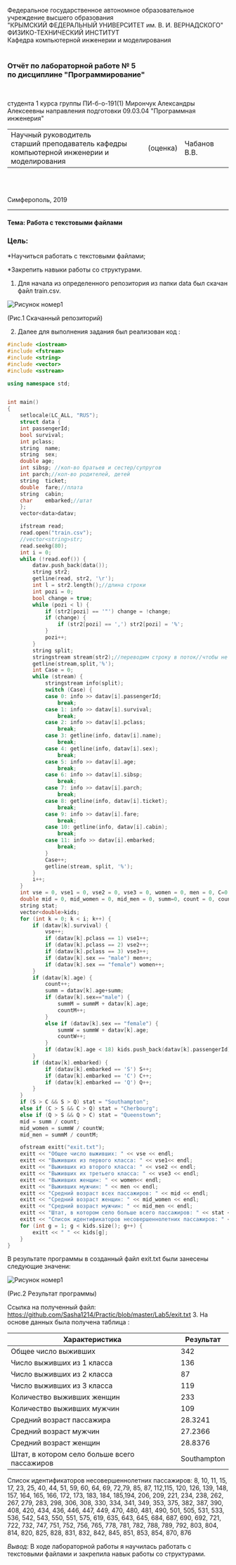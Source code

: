 Федеральное государственное автономное образовательное учреждение высшего образования  
"КРЫМСКИЙ ФЕДЕРАЛЬНЫЙ УНИВЕРСИТЕТ им. В. И. ВЕРНАДСКОГО"  
ФИЗИКО-ТЕХНИЧЕСКИЙ ИНСТИТУТ  
Кафедра компьютерной инженерии и моделирования
<br/><br/>

### Отчёт по лабораторной работе № 5 <br/> по дисциплине "Программирование"
<br/>

студента 1 курса группы ПИ-б-о-191(1)
Мирончук Александры Алексеевны
направления подготовки 09.03.04 "Программная инженерия" 
<br/>

<table>
<tr><td>Научный руководитель<br/> старший преподаватель кафедры<br/> компьютерной инженерии и моделирования</td>
<td>(оценка)</td>
<td>Чабанов В.В.</td>
</tr>
</table>
<br/><br/>

Симферополь, 2019
***
#### Тема: Работа с текстовыми файлами

### Цель: 

*Научиться работать с текстовыми файлами;

*Закрепить навыки работы со структурами.

1. Для начала из определенного репозитория из папки data был скачан файл train.csv.
 
 ![Рисунок номер1](https://sun9-24.userapi.com/c856032/v856032266/21f433/tZECAxbyAdc.jpg)
 
 (Рис.1 Скачанный репозиторий) 
 
2. Далее для выполнения задания был реализован код :

```cpp
#include <iostream>
#include <fstream>
#include <string>
#include <vector>
#include <sstream>

using namespace std;


int main()
{
	setlocale(LC_ALL, "RUS");
	struct data {
	int	passengerId;
	bool survival;
	int	pclass;
	string	name;
	string	sex;
	double age;
	int	sibsp; //кол-во братьев и сестер/супругов
	int	parch;//кол-во родителей, детей
	string	ticket;
	double	fare;//плата
	string	cabin;
	char	embarked;//штат 
	};
	vector<data>datav;

	ifstream read;
	read.open("train.csv");
	//vector<string>str;
	read.seekg(80);
	int i = 0;
	while (!read.eof()) {
		datav.push_back(data());
		string str2;
		getline(read, str2, '\r');
		int l = str2.length();//длина строки
		int pozi = 0;
		bool change = true;
		while (pozi < l) {
			if (str2[pozi] == '"') change = !change;
			if (change) {
				if (str2[pozi] == ',') str2[pozi] = '%';
			}
			pozi++;
		}
		string split;
		stringstream stream(str2);//переводим строку в поток//чтобы не было конфликта типов
		getline(stream,split,'%');
		int Case = 0;
		while (stream) {
			stringstream info(split);
			switch (Case) {
			case 0: info >> datav[i].passengerId;
				break;
			case 1: info >> datav[i].survival;
				break;
			case 2: info >> datav[i].pclass;
				break;
			case 3: getline(info, datav[i].name);
				break;
			case 4: getline(info, datav[i].sex);
				break;
			case 5: info >> datav[i].age;
				break;
			case 6: info >> datav[i].sibsp;
				break;
			case 7: info >> datav[i].parch;
				break;
			case 8: getline(info, datav[i].ticket);
				break;
			case 9: info >> datav[i].fare;
				break;
			case 10: getline(info, datav[i].cabin);
				break;
			case 11: info >> datav[i].embarked;
				break;
			}
			Case++;
			getline(stream, split, '%');
		}
		i++;
	}
	int vse = 0, vse1 = 0, vse2 = 0, vse3 = 0, women = 0, men = 0, C=0, Q=0, S=0;
	double mid = 0, mid_women = 0, mid_men = 0, summ=0, count = 0, countW = 0, countM = 0, summW=0, summM=0;
	string stat;
	vector<double>kids;
	for (int k = 0; k < i; k++) {
		if (datav[k].survival) {
			vse++;
			if (datav[k].pclass == 1) vse1++;
			if (datav[k].pclass == 2) vse2++;
			if (datav[k].pclass == 3) vse3++;
			if (datav[k].sex == "male") men++;
			if (datav[k].sex == "female") women++;
		}
		if (datav[k].age) {
			count++;
			summ = datav[k].age+summ;
			if (datav[k].sex=="male") {
				summM = summM + datav[k].age;
				countM++;
			}
			else if (datav[k].sex == "female") {
				summW = summW + datav[k].age;
				countW++;
			}
			if (datav[k].age < 18) kids.push_back(datav[k].passengerId);
		}
		if (datav[k].embarked) {
			if (datav[k].embarked == 'S') S++;
			if (datav[k].embarked == 'C') C++;
			if (datav[k].embarked == 'Q') Q++;
		}
	}
	if (S > C && S > Q) stat = "Southampton";
	else if (C > S && C > Q) stat = "Cherbourg";
	else if (Q > S && Q > C) stat = "Queenstown";
	mid = summ / count;
	mid_women = summW / countW;
	mid_men = summM / countM;

	ofstream exitt("exit.txt");
	exitt << "Общее число выживших: " << vse << endl;
	exitt << "Выживших из первого класса: " << vse1<< endl;
	exitt << "Выживших из второго класса: " << vse2 << endl;
	exitt << "Выживших их третьего класса: " << vse3 << endl;
	exitt << "Выживших женщин: " << women<< endl;
	exitt << "Выживших мужчин: " << men << endl;
	exitt << "Средний возраст всех пассажиров: " << mid << endl;
	exitt << "Средний возраст женщин: " << mid_women << endl;
	exitt << "Средний возраст мужчин: " << mid_men << endl;
	exitt << "Штат, в котором село больше всего пассажиров: " << stat << endl;
	exitt << "Список идентификаторов несовершеннолетних пассажиров: " << kids[0];
	for (int g = 1; g < kids.size(); g++) {
		exitt << " " << kids[g];
	}
}

```
В результате программы в созданный файл exit.txt были занесены следующие значени:

![Рисунок номер1](https://sun9-32.userapi.com/c856032/v856032266/21f446/wh4CKBp1DOI.jpg)

(Рис.2 Результат программы)

Ссылка на полученный файл: https://github.com/Sasha1214/Practic/blob/master/Lab5/exit.txt
3. На основе данных была получена таблица :

| Характеристика  | Результат |
| ------------- | ------------- |
| Общее число выживших | 342  |
| Число выживших из 1 класса  | 136  |
| Число выживших из 2 класса  | 87  |
| Число выживших из 3 класса  | 119  |
| Количество выживших женщин  | 233  |
| Количество выживших мужчин  | 109  |
| Средний возраст пассажира  | 28.3241  |
| Средний возраст мужчин  | 27.2366  |
|Средний возраст женщин  | 28.8376  |
|Штат, в котором село больше всего пассажиров | Southampton  |

Список идентификаторов несовершеннолетних пассажиров: 8, 10, 11, 15, 17, 23, 25, 40, 44, 51, 59, 60, 64,
69, 72,79, 85, 87, 112,115, 120, 126, 139, 148, 157, 164, 165, 166, 172, 173, 183, 184, 185,194, 206, 209, 
221, 234, 238, 262, 267, 279, 283, 298, 306, 308, 330, 334, 341, 349, 353, 375, 382, 387, 390, 408, 
420, 434, 436, 446, 447, 449, 470, 480, 481, 490, 501, 505, 531, 533, 536, 542, 543, 550, 551, 575,
619, 635, 643, 645, 684, 687, 690, 692, 721, 722, 732, 747, 751, 752, 756, 765, 778, 781, 782, 788, 789,
792, 803, 804, 814, 820, 825, 828, 831, 832, 842, 845, 851, 853, 854, 870, 876 <br/>

*Вывод*: В ходе лабораторной работы я научилась работать с текстовыми файлами и закрепила навык работы со структурами.

